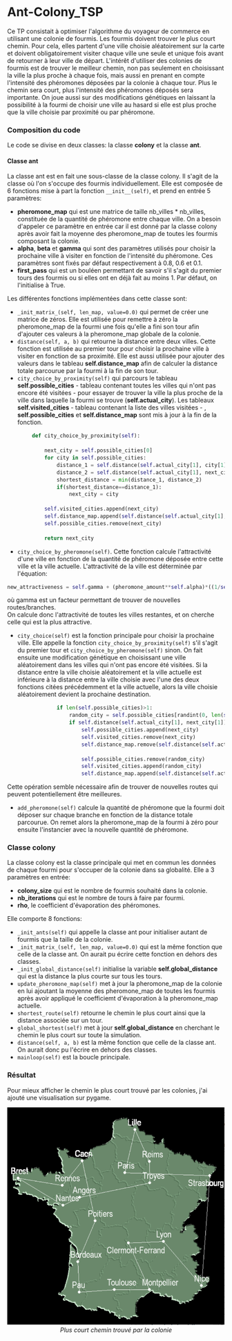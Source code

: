 # Ant-Colony_TSP
Ce TP consistait à optimiser l'algorithme du voyageur de commerce en utilisant une colonie de fourmis. Les fourmis doivent trouver le plus court chemin. Pour cela, elles partent d'une ville choisie aléatoirement sur la carte et doivent obligatoirement visiter chaque ville une seule et unique fois avant de retourner à leur ville de départ. L'intérêt d'utiliser des colonies de fourmis est de trouver le meilleur chemin, non pas seulement en choisissant la ville la plus proche à chaque fois, mais aussi en prenant en compte l'intensité des phéromones déposées par la colonie à chaque tour. Plus le chemin sera court, plus l'intensité des phéromones déposés sera importante. On joue aussi sur des modifications génétiques en laissant la possibilité à la fourmi de choisir une ville au hasard si elle est plus proche que la ville choisie par proximité ou par phéromone.

### Composition du code
Le code se divise en deux classes: la classe **colony** et la classe **ant**.

#### Classe ant
La classe ant est en fait une sous-classe de la classe colony. Il s'agit de la classe où l'on s'occupe des fourmis individuellement. Elle est composée de 6 fonctions mise à part la fonction ```__init__(self)```, et prend en entrée 5 paramètres:
- **pheromone_map** qui est une matrice de taille nb_villes * nb_villes, constituée de la quantité de phéromone entre chaque ville. On a besoin d'appeler ce paramètre en entrée car il est donné par la classe colony après avoir fait la moyenne des pheromone_map de toutes les fourmis composant la colonie.
- **alpha**, **beta** et **gamma** qui sont des paramètres utilisés pour choisir la prochaine ville à visiter en fonction de l'intensité du phéromone. Ces paramètres sont fixés par défaut respectivement à 0.8, 0.6 et 0.1.
- **first_pass** qui est un bouléen permettant de savoir s'il s'agit du premier tours des fourmis ou si elles ont en déjà fait au moins 1. Par défaut, on l'initialise à True.  

Les différentes fonctions implémentées dans cette classe sont:
- ```_init_matrix_(self, len_map, value=0.0)``` qui permet de créer une matrice de zéros. Elle est utilisée pour remettre à zéro la pheromone_map de la fourmi une fois qu'elle a fini son tour afin d'ajouter ces valeurs à la pheromone_map globale de la colonie.
- ```distance(self, a, b)``` qui retourne la distance entre deux villes. Cette fonction est utilisée au premier tour pour choisir la prochaine ville à visiter en fonction de sa proximité. Elle est aussi utilisée pour ajouter des valeurs dans le tableau **self.distance_map** afin de calculer la distance totale parcourue par la fourmi à la fin de son tour.
- ```city_choice_by_proximity(self)``` qui parcours le tableau **self.possible_cities** - tableau contenant toutes les villes qui n'ont pas encore été visitées - pour essayer de trouver la ville la plus proche de la ville dans laquelle la fourmi se trouve (**self.actual_city**). Les tableaux **self.visited_cities** - tableau contenant la liste des villes visitées - , **self.possible_cities** et **self.distance_map** sont mis à jour à la fin de la fonction.
```python
        def city_choice_by_proximity(self):
            
            next_city = self.possible_cities[0]
            for city in self.possible_cities:
                distance_1 = self.distance(self.actual_city[1], city[1])
                distance_2 = self.distance(self.actual_city[1], next_city[1])
                shortest_distance = min(distance_1, distance_2)
                if(shortest_distance==distance_1):
                    next_city = city
            
            self.visited_cities.append(next_city)
            self.distance_map.append(self.distance(self.actual_city[1], next_city[1]))
            self.possible_cities.remove(next_city)
            
            return next_city
```
- ```city_choice_by_pheromone(self)```. Cette fonction calcule l'attractivité d'une ville en fonction de la quantité de phéromone déposée entre cette ville et la ville actuelle. L'attractivité de la ville est déterminée par l'équation:
```python
new_attractiveness = self.gamma + (pheromone_amount**self.alpha)*((1/self.distance(self.actual_city[1],city[1]))**self.beta)
```
où gamma est un facteur permettant de trouver de nouvelles routes/branches.  
On calcule donc l'attractivité de toutes les villes restantes, et on cherche celle qui est la plus attractive.
- ```city_choice(self)``` est la fonction principale pour choisir la prochaine ville. Elle appelle la fonction ```city_choice_by_proximity(self)``` s'il s'agit du premier tour et ```city_choice_by_pheromone(self)``` sinon. On fait ensuite une modification génétique en choisissant une ville aléatoirement dans les villes qui n'ont pas encore été visitées. Si la distance entre la ville choisie aléatoirement et la ville actuelle est inférieure à la distance entre la ville choisie avec l'une des deux fonctions citées précédemment et la ville actuelle, alors la ville choisie aléatoirement devient la prochaine destination.
```python
                if len(self.possible_cities)>1:
                    random_city = self.possible_cities[randint(0, len(self.possible_cities)-1)]
                    if self.distance(self.actual_city[1], next_city[1])>self.distance(self.actual_city[1], random_city[1]):
                        self.possible_cities.append(next_city)
                        self.visited_cities.remove(next_city)
                        self.distance_map.remove(self.distance(self.actual_city[1], next_city[1]))
                        
                        self.possible_cities.remove(random_city)
                        self.visited_cities.append(random_city)
                        self.distance_map.append(self.distance(self.actual_city[1], random_city[1]))
```
Cette opération semble nécessaire afin de trouver de nouvelles routes qui peuvent potentiellement être meilleures.
- ```add_pheromone(self)``` calcule la quantité de phéromone que la fourmi doit déposer sur chaque branche en fonction de la distance totale parcourue. On remet alors la pheromone_map de la fourmi à zéro pour ensuite l'instancier avec la nouvelle quantité de phéromone.

### Classe colony
La classe colony est la classe principale qui met en commun les données de chaque fourmi pour s'occuper de la colonie dans sa globalité. Elle a 3 paramètres en entrée:
- **colony_size** qui est le nombre de fourmis souhaité dans la colonie.
- **nb_iterations** qui est le nombre de tours à faire par fourmi.
- **rho**, le coefficient d'évaporation des phéromones.

Elle comporte 8 fonctions:
- ```_init_ants(self)``` qui appelle la classe ant pour initialiser autant de fourmis que la taille de la colonie.
- ```_init_matrix_(self, len_map, value=0.0)``` qui est la même fonction que celle de la classe ant. On aurait pu écrire cette fonction en dehors des classes.
- ```_init_global_distance(self)``` initialise la variable **self.global_distance** qui est la distance la plus courte sur tous les tours.
- ```update_pheromone_map(self)``` met à jour la pheromone_map de la colonie en lui ajoutant la moyenne des pheromone_map de toutes les fourmis après avoir appliqué le coefficiemt d'évaporation à la pheromone_map actuelle.
- ```shortest_route(self)``` retourne le chemin le plus court ainsi que la distance associée sur un tour.
- ```global_shortest(self)``` met à jour **self.global_distance** en cherchant le chemin le plus court sur toute la simulation.
- ```distance(self, a, b)``` est la même fonction que celle de la classe ant. On aurait donc pu l'écrire en dehors des classes.
- ```mainloop(self)``` est la boucle principale.


### Résultat
Pour mieux afficher le chemin le plus court trouvé par les colonies, j'ai ajouté une visualisation sur pygame.  

<p align="center">
  <img src="result_aco.PNG"></br>
  <em>Plus court chemin trouvé par la colonie</em>
</p> 





